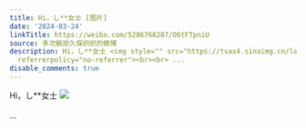 ```yaml
---
title: Hi，し**女士 [图片]
date: '2024-03-24'
linkTitle: https://weibo.com/5286768287/O6tFTpniU
source: 多次婉拒久保织织的微博
description: Hi，し**女士 <img style="" src="https://tvax4.sinaimg.cn/large/005LMJWfgy1ho20h9ujqrj30u0140td4.jpg"
  referrerpolicy="no-referrer"><br><br> ...
disable_comments: true
---
```

Hi，し**女士 <img style="" src="https://tvax4.sinaimg.cn/large/005LMJWfgy1ho20h9ujqrj30u0140td4.jpg" referrerpolicy="no-referrer"><br><br> ...